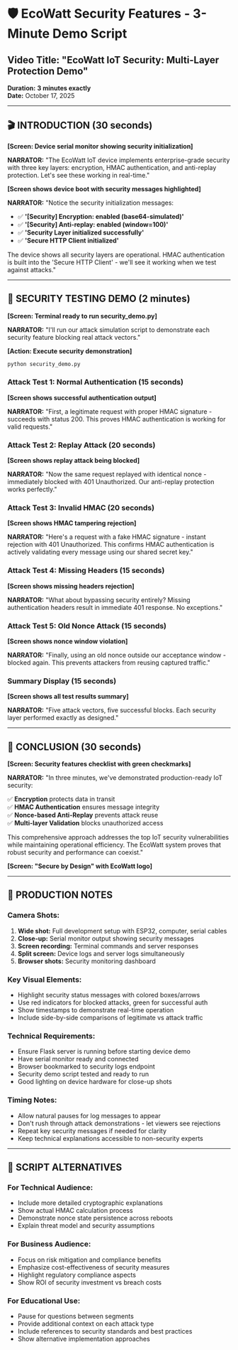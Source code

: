 # 🛡️ EcoWatt Security Features - 3-Minute Demo Script

## **Video Title:** "EcoWatt IoT Security: Multi-Layer Protection Demo"
**Duration:** **3 minutes exactly**  
**Date:** October 17, 2025

---

## **🎬 INTRODUCTION (30 seconds)**

**[Screen: Device serial monitor showing security initialization]**

**NARRATOR:** "The EcoWatt IoT device implements enterprise-grade security with three key layers: encryption, HMAC authentication, and anti-replay protection. Let's see these working in real-time."

**[Screen shows device boot with security messages highlighted]**

**NARRATOR:** "Notice the security initialization messages: 
- ✅ **'[Security] Encryption: enabled (base64-simulated)'**
- ✅ **'[Security] Anti-replay: enabled (window=100)'**  
- ✅ **'Security Layer initialized successfully'**
- ✅ **'Secure HTTP Client initialized'**

The device shows all security layers are operational. HMAC authentication is built into the 'Secure HTTP Client' - we'll see it working when we test against attacks."

---

## **🚨 SECURITY TESTING DEMO (2 minutes)**

**[Screen: Terminal ready to run security_demo.py]**

**NARRATOR:** "I'll run our attack simulation script to demonstrate each security feature blocking real attack vectors."

**[Action: Execute security demonstration]**
```bash
python security_demo.py
```

### **Attack Test 1: Normal Authentication (15 seconds)**
**[Screen shows successful authentication output]**

**NARRATOR:** "First, a legitimate request with proper HMAC signature - succeeds with status 200. This proves HMAC authentication is working for valid requests."

### **Attack Test 2: Replay Attack (20 seconds)**
**[Screen shows replay attack being blocked]**

**NARRATOR:** "Now the same request replayed with identical nonce - immediately blocked with 401 Unauthorized. Our anti-replay protection works perfectly."

### **Attack Test 3: Invalid HMAC (20 seconds)**
**[Screen shows HMAC tampering rejection]**

**NARRATOR:** "Here's a request with a fake HMAC signature - instant rejection with 401 Unauthorized. This confirms HMAC authentication is actively validating every message using our shared secret key."

### **Attack Test 4: Missing Headers (15 seconds)**
**[Screen shows missing headers rejection]**

**NARRATOR:** "What about bypassing security entirely? Missing authentication headers result in immediate 401 response. No exceptions."

### **Attack Test 5: Old Nonce Attack (15 seconds)**
**[Screen shows nonce window violation]**

**NARRATOR:** "Finally, using an old nonce outside our acceptance window - blocked again. This prevents attackers from reusing captured traffic."

### **Summary Display (15 seconds)**
**[Screen shows all test results summary]**

**NARRATOR:** "Five attack vectors, five successful blocks. Each security layer performed exactly as designed."

---

## **🎯 CONCLUSION (30 seconds)**

**[Screen: Security features checklist with green checkmarks]**

**NARRATOR:** "In three minutes, we've demonstrated production-ready IoT security:

✅ **Encryption** protects data in transit  
✅ **HMAC Authentication** ensures message integrity  
✅ **Nonce-based Anti-Replay** prevents attack reuse  
✅ **Multi-layer Validation** blocks unauthorized access  

This comprehensive approach addresses the top IoT security vulnerabilities while maintaining operational efficiency. The EcoWatt system proves that robust security and performance can coexist."

**[Screen: "Secure by Design" with EcoWatt logo]**

---

## **🎥 PRODUCTION NOTES**

### **Camera Shots:**
1. **Wide shot:** Full development setup with ESP32, computer, serial cables
2. **Close-up:** Serial monitor output showing security messages  
3. **Screen recording:** Terminal commands and server responses
4. **Split screen:** Device logs and server logs simultaneously
5. **Browser shots:** Security monitoring dashboard

### **Key Visual Elements:**
- Highlight security status messages with colored boxes/arrows
- Use red indicators for blocked attacks, green for successful auth
- Show timestamps to demonstrate real-time operation
- Include side-by-side comparisons of legitimate vs attack traffic

### **Technical Requirements:**
- Ensure Flask server is running before starting device demo
- Have serial monitor ready and connected
- Browser bookmarked to security logs endpoint  
- Security demo script tested and ready to run
- Good lighting on device hardware for close-up shots

### **Timing Notes:**
- Allow natural pauses for log messages to appear
- Don't rush through attack demonstrations - let viewers see rejections
- Repeat key security messages if needed for clarity
- Keep technical explanations accessible to non-security experts

---

## **📝 SCRIPT ALTERNATIVES**

### **For Technical Audience:**
- Include more detailed cryptographic explanations
- Show actual HMAC calculation process
- Demonstrate nonce state persistence across reboots
- Explain threat model and security assumptions

### **For Business Audience:**  
- Focus on risk mitigation and compliance benefits
- Emphasize cost-effectiveness of security measures
- Highlight regulatory compliance aspects
- Show ROI of security investment vs breach costs

### **For Educational Use:**
- Pause for questions between segments  
- Provide additional context on each attack type
- Include references to security standards and best practices
- Show alternative implementation approaches